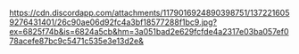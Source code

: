 https://cdn.discordapp.com/attachments/1179016924890398751/1372216059276431401/26c90ae06d92fc4a3bf18577288f1bc9.jpg?ex=6825f74b&is=6824a5cb&hm=3a051bad2e629fcfde4a2317e03ba057ef078acefe87bc9c5471c535e3e13d2e&
